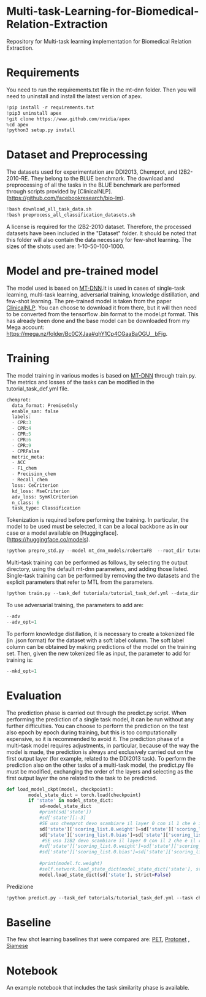# Multi-task-Learning-for-Biomedical-Relation-Extraction
Repository for Multi-task learning implementation for Biomedical Relation Extraction.
# Requirements
You need to run the requirements.txt file in the mt-dnn folder. Then you will need to uninstall and install the latest version of apex.
```python
!pip install -r requirements.txt
!pip3 uninstall apex
!git clone https://www.github.com/nvidia/apex
%cd apex
!python3 setup.py install
```
# Dataset and Preprocessing
The datasets used for experimentation are DDI2013, Chemprot, and I2B2-2010-RE. They belong to the BLUE benchmark. The download and preprocessing of all the tasks in the BLUE benchmark are performed through scripts provided by [ClinicalNLP].(https://github.com/facebookresearch/bio-lm). 
```python
!bash download_all_task_data.sh
!bash preprocess_all_classification_datasets.sh
```
A license is required for the I2B2-2010 dataset. Therefore, the processed datasets have been included in the "Dataset" folder. It should be noted that this folder will also contain the data necessary for few-shot learning. The sizes of the shots used are: 1-10-50-100-1000.
# Model and pre-trained model
The model used is based on [MT-DNN](https://github.com/namisan/mt-dnn).It is used in cases of single-task learning, multi-task learning, adversarial training, knowledge distillation, and few-shot learning.
The pre-trained model is taken from the paper [ClinicalNLP](https://github.com/facebookresearch/bio-lm). You can choose to download it from there, but it will then need to be converted from the tensorflow .bin format to the model.pt format. This has already been done and the base model can be downloaded from my Mega account: https://mega.nz/folder/Bc0CXJaa#qhY1Cp4CGaaBaOGU__bFig.
# Training
The model training in various modes is based on [MT-DNN](https://github.com/namisan/mt-dnn) through train.py. The metrics and losses of the tasks can be modified in the tutorial_task_def.yml file.
```python
chemprot:
  data_format: PremiseOnly
  enable_san: false
  labels:
  - CPR:3
  - CPR:4
  - CPR:5
  - CPR:6
  - CPR:9
  - CPRFalse
  metric_meta:
  - ACC
  - F1_chem
  - Precision_chem
  - Recall_chem
  loss: CeCriterion
  kd_loss: MseCriterion
  adv_loss: SymKlCriterion
  n_class: 6
  task_type: Classification 
```
Tokenization is required before performing the training. In particular, the model to be used must be selected, it can be a local backbone as in our case or a model available on [Huggingface].(https://huggingface.co/models). 
```python
!python prepro_std.py --model mt_dnn_models/robertaFB  --root_dir tutorials/ --task_def tutorials/tutorial_task_def.yml
```
Multi-task training can be performed as follows, by selecting the output directory, using the default mt-dnn parameters, and adding those listed. Single-task training can be performed by removing the two datasets and the explicit parameters that refer to MTL from the parameters.
```python
!python train.py --task_def tutorials/tutorial_task_def.yml --data_dir tutorials/mt_dnn_models/robertaFB   --train_datasets ddi2013,chemprot,i2b2 --test_datasets ddi2013,chemprot,i2b2 --epochs=10 --batch_size=8 --bert_model_type="roberta"  --encoder_type=2  --output_dir="Addestramento" --init_checkpoint="mt_dnn_models/robertaFB" --grad_clipping=1.0 --adam_eps=1e-7  --seed=2010 --mtl_opt=1  #--model_ckpt="SingleI2B2SEED2010/model_2.pt" --resume
```
To use adversarial training, the parameters to add are:
```python
--adv
--adv_opt=1 
```
To perform knowledge distillation, it is necessary to create a tokenized file (in .json format) for the dataset with a soft label column. The soft label column can be obtained by making predictions of the model on the training set. Then, given the new tokenized file as input, the parameter to add for training is:
```python
--mkd_opt=1
```
# Evaluation
The prediction phase is carried out through the predict.py script. When performing the prediction of a single task model, it can be run without any further difficulties. You can choose to perform the prediction on the test also epoch by epoch during training, but this is too computationally expensive, so it is recommended to avoid it. The prediction phase of a multi-task model requires adjustments, in particular, because of the way the model is made, the prediction is always and exclusively carried out on the first output layer (for example, related to the DDI2013 task). To perform the prediction also on the other tasks of a multi-task model, the predict.py file must be modified, exchanging the order of the layers and selecting as the first output layer the one related to the task to be predicted.
```python
def load_model_ckpt(model, checkpoint):
        model_state_dict = torch.load(checkpoint)
        if 'state' in model_state_dict:
            sd=model_state_dict
            #print(sd['state'])
            #sd['state'][:-3]
            #SE uso chemprot devo scambiare il layer 0 con il 1 che è il rispettivo layer in MTDNN
            sd['state']['scoring_list.0.weight']=sd['state']['scoring_list.1.weight']
            sd['state']['scoring_list.0.bias']=sd['state']['scoring_list.1.bias']
             #SE uso I2B2 devo scambiare il layer 0 con il 2 che è il rispettivo layer in MTDNN
            #sd['state']['scoring_list.0.weight']=sd['state']['scoring_list.2.weight']
            #sd['state']['scoring_list.0.bias']=sd['state']['scoring_list.2.bias']
            
            #print(model.fc.weight)
            #self.network.load_state_dict(model_state_dict['state'], strict=False)
            model.load_state_dict(sd['state'], strict=False)
```
Predizione
```python
!python predict.py --task_def tutorials/tutorial_task_def.yml --task chemprot --task_id=0 --prep_input="tutorials/robertaFB/chemprot_train.json" --score="ScoreEsempio.txt"  --model_checkpoint="MTLEsempio/model_9.pt" --checkpoint="ChemprotSingleF2000/model_9.pt"  --with_label
```
# Baseline 
The few shot learning baselines that were compared are:  [PET](https://github.com/timoschick/pet),  [Protonet](https://github.com/jingyuanz/protonet-bert-text-classification) , [Siamese](https://github.com/subhasisj/Few-Shot-Learning)
# Notebook
An example notebook that includes the task similarity phase is available.
